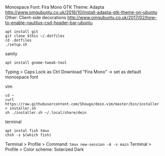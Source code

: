 Monospace Font: Fira Mono
GTK Theme: Adapta http://www.omgubuntu.co.uk/2016/10/install-adapta-gtk-theme-on-ubuntu
Other: Client-side decorations http://www.omgubuntu.co.uk/2017/02/how-to-enable-nautilus-csd-header-bar-ubuntu


````
apt install git
git clone $this ~/.dotfiles
cd .dotfiles
./setup.sh
````

sanity
````
apt install gnome-tweak-tool
````
Typing > Caps Lock as Ctrl
Download "Fira Mono" -> set as default monospace font

vim

````
cd ~
curl https://raw.githubusercontent.com/Shougo/dein.vim/master/bin/installer.sh > installer.sh
sh ./installer.sh ~/.local/share/dein
````

terminal

````
apt instal fish tmux
chsh -s $(which fish)
````

Terminal > Profile > Command: `tmux new-session -A -s main`
Terminal > Profile > Color scheme: Solarized Dark

